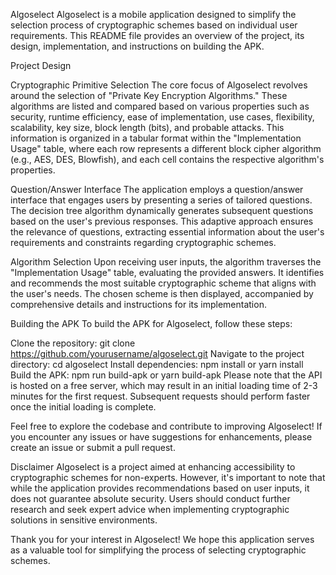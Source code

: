 Algoselect
Algoselect is a mobile application designed to simplify the selection process of cryptographic schemes based on individual user requirements. This README file provides an overview of the project, its design, implementation, and instructions on building the APK.

Project Design

Cryptographic Primitive Selection
The core focus of Algoselect revolves around the selection of "Private Key Encryption Algorithms." These algorithms are listed and compared based on various properties such as security, runtime efficiency, ease of implementation, use cases, flexibility, scalability, key size, block length (bits), and probable attacks. This information is organized in a tabular format within the "Implementation Usage" table, where each row represents a different block cipher algorithm (e.g., AES, DES, Blowfish), and each cell contains the respective algorithm's properties.

Question/Answer Interface
The application employs a question/answer interface that engages users by presenting a series of tailored questions. The decision tree algorithm dynamically generates subsequent questions based on the user's previous responses. This adaptive approach ensures the relevance of questions, extracting essential information about the user's requirements and constraints regarding cryptographic schemes.

Algorithm Selection
Upon receiving user inputs, the algorithm traverses the "Implementation Usage" table, evaluating the provided answers. It identifies and recommends the most suitable cryptographic scheme that aligns with the user's needs. The chosen scheme is then displayed, accompanied by comprehensive details and instructions for its implementation.

Building the APK
To build the APK for Algoselect, follow these steps:

Clone the repository: git clone https://github.com/yourusername/algoselect.git
Navigate to the project directory: cd algoselect
Install dependencies: npm install or yarn install
Build the APK: npm run build-apk or yarn build-apk
Please note that the API is hosted on a free server, which may result in an initial loading time of 2-3 minutes for the first request. Subsequent requests should perform faster once the initial loading is complete.

Feel free to explore the codebase and contribute to improving Algoselect! If you encounter any issues or have suggestions for enhancements, please create an issue or submit a pull request.

Disclaimer
Algoselect is a project aimed at enhancing accessibility to cryptographic schemes for non-experts. However, it's important to note that while the application provides recommendations based on user inputs, it does not guarantee absolute security. Users should conduct further research and seek expert advice when implementing cryptographic solutions in sensitive environments.

Thank you for your interest in Algoselect! We hope this application serves as a valuable tool for simplifying the process of selecting cryptographic schemes.

